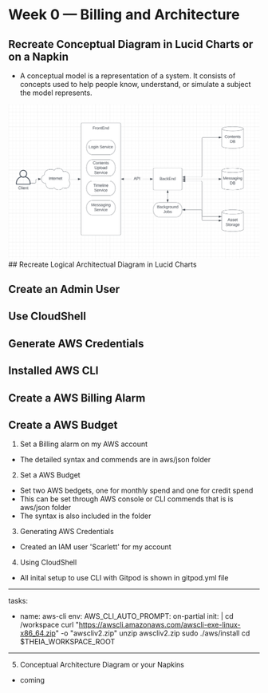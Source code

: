 # Week 0 — Billing and Architecture

## Recreate Conceptual Diagram in Lucid Charts or on a Napkin
- A conceptual model is a representation of a system. It consists of concepts used to help people know, understand, or simulate a subject the model represents.
<img src = "images/ConceptualDiagram.png" >
## Recreate Logical Architectual Diagram in Lucid Charts

## Create an Admin User

## Use CloudShell

## Generate AWS Credentials

## Installed AWS CLI

## Create a AWS Billing Alarm

## Create a AWS Budget

1. Set a Billing alarm on my AWS account
- The detailed syntax and commends are in aws/json folder

2. Set a AWS Budget 
- Set two AWS bedgets, one for monthly spend and one for credit spend
- This can be set through AWS console or CLI commends that is is aws/json folder
- The syntax is also included in the folder

3. Generating AWS Credentials 
- Created an IAM user 'Scarlett' for my account

4. Using CloudShell
- All inital setup to use CLI with Gitpod is shown in gitpod.yml file
---------------------------------------------------------------
tasks:
  - name: aws-cli
    env:
      AWS_CLI_AUTO_PROMPT: on-partial
    init: |
      cd /workspace
      curl "https://awscli.amazonaws.com/awscli-exe-linux-x86_64.zip" -o "awscliv2.zip"
      unzip awscliv2.zip
      sudo ./aws/install
      cd $THEIA_WORKSPACE_ROOT
---------------------------------------------------------------

5. Conceptual Architecture Diagram or your Napkins
- coming 